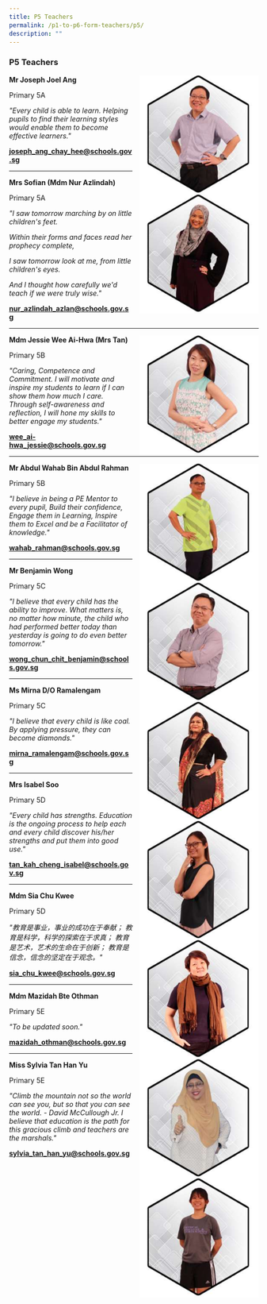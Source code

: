 ```yaml
---
title: P5 Teachers
permalink: /p1-to-p6-form-teachers/p5/
description: ""
---
```

### P5 Teachers

<img src="/images/ft54.png" style="width:240px;height:240px;margin-left:15px;" align = "right"> **Mr Joseph Joel Ang**

Primary 5A

_"Every child is able to learn. Helping pupils to find their learning styles would enable them to become effective learners."_

[**joseph\_ang\_chay\_hee@schools.gov.sg**](mailto:joseph_ang_chay_hee@schools.gov.sg)

* * *

<img src="/images/ft55.png" style="width:240px;height:240px;margin-left:15px;" align = "right"> **Mrs Sofian (Mdm Nur Azlindah)**

Primary 5A

_"I saw tomorrow marching by on little children's feet._

_Within their forms and faces read her prophecy complete,_

_I saw tomorrow look at me, from little children's eyes._

_And I thought how carefully we'd teach if we were truly wise."_

[**nur\_azlindah\_azlan@schools.gov.sg**](mailto:nur_azlindah_azlan@schools.gov.sg)

* * *

<img src="/images/ft56.png" style="width:240px;height:240px;margin-left:15px;" align = "right"> **Mdm Jessie Wee Ai-Hwa (Mrs Tan)**

Primary 5B

  

_"Caring, Competence and Commitment. I will motivate and inspire my students to learn if I can show them how much I care. Through self-awareness and reflection, I will hone my skills to better engage my students."_

[**wee\_ai-hwa\_jessie@schools.gov.sg**](mailto:wee_ai-hwa_jessie@schools.gov.sg)

* * *

<img src="/images/ft57.png" style="width:240px;height:240px;margin-left:15px;" align = "right"> **Mr Abdul Wahab Bin Abdul Rahman** 

Primary 5B

_"I believe in being a PE Mentor to every pupil, Build their confidence, Engage them in Learning, Inspire them to Excel and be a Facilitator of knowledge."_

[**wahab\_rahman@schools.gov.sg**](mailto:wahab_rahman@schools.gov.sg)

* * *

<img src="/images/ft58.png" style="width:240px;height:240px;margin-left:15px;" align = "right"> **Mr Benjamin Wong** 

Primary 5C

_"I believe that every child has the ability to improve. What matters is, no matter how minute, the child who had performed better today than yesterday is going to do even better tomorrow."_

[**wong\_chun\_chit\_benjamin@schools.gov.sg**](mailto:wong_chun_chit_benjamin@schools.gov.sg)

* * *

<img src="/images/ft59.png" style="width:240px;height:240px;margin-left:15px;" align = "right"> **Ms Mirna D/O Ramalengam**

Primary 5C

_"I believe that every child is like coal. By applying pressure, they can become diamonds."_

[**mirna\_ramalengam@schools.gov.sg**](mailto:mirna_ramalengam@schools.gov.sg)

* * *

<img src="/images/ft60.png" style="width:240px;height:240px;margin-left:15px;" align = "right"> **Mrs Isabel Soo**

Primary 5D

_"Every child has strengths. Education is the ongoing process to help each and every child discover his/her strengths and put them into good use."_

[**tan\_kah\_cheng\_isabel@schools.gov.sg**](mailto:tan_kah_cheng_isabel@schools.gov.sg)

* * *

<img src="/images/ft61.png" style="width:240px;height:240px;margin-left:15px;" align = "right"> **Mdm Sia Chu Kwee**

Primary 5D

_"教育是事业，事业的成功在于奉献； 教育是科学，科学的探索在于求真； 教育是艺术，艺术的生命在于创新； 教育是信念，信念的坚定在于观念。"_

[**sia\_chu\_kwee@schools.gov.sg**](mailto:sia_chu_kwee@schools.gov.sg)

* * *

<img src="/images/ft62.png" style="width:240px;height:240px;margin-left:15px;" align = "right"> **Mdm Mazidah Bte Othman**

Primary 5E

_"To be updated soon."_

[**mazidah\_othman@schools.gov.sg**](mailto:mazidah_othman@schools.gov.sg)

* * *

<img src="/images/ft63.png" style="width:240px;height:240px;margin-left:15px;" align = "right"> **Miss Sylvia Tan Han Yu**

Primary 5E

_"Climb the mountain not so the world can see you, but so that you can see the world. - David McCullough Jr. I believe that education is the path for this gracious climb and teachers are the marshals."_

[**sylvia\_tan\_han\_yu@schools.gov.sg**](mailto:sylvia_tan_han_yu@schools.gov.sg)

